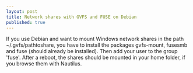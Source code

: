 ```yaml
--- 
layout: post
title: Network shares with GVFS and FUSE on Debian
published: true
---
```


If you use Debian and want to mount Windows network shares in the path ~/.gvfs/pathtoshare, you have to install the packages gvfs-mount, fusesmb and fuse (should already be installed). Then add your user to the group 'fuse'. After a reboot, the shares should be mounted in your home folder, if you browse them with Nautilus.
